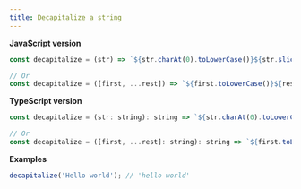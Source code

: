 ```yaml
---
title: Decapitalize a string
---
```


**JavaScript version**

```js
const decapitalize = (str) => `${str.charAt(0).toLowerCase()}${str.slice(1)}`;

// Or
const decapitalize = ([first, ...rest]) => `${first.toLowerCase()}${rest.join('')}`;
```

**TypeScript version**

```js
const decapitalize = (str: string): string => `${str.charAt(0).toLowerCase()}${str.slice(1)}`;

// Or
const decapitalize = ([first, ...rest]: string): string => `${first.toLowerCase()}${rest.join('')}`;
```

**Examples**

```js
decapitalize('Hello world'); // 'hello world'
```
